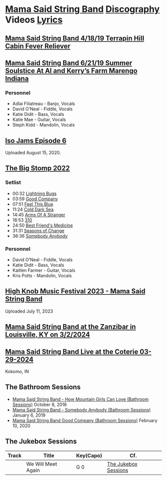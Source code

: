# [Mama Said String Band](../README.md) [Discography](../discography/README.md) Videos [Lyrics](../lyrics/README.md)

## [Mama Said String Band 4/18/19 Terrapin Hill Cabin Fever Reliever](https://www.youtube.com/watch?v=4iY_saeoUbA)

## [Mama Said String Band 6/21/19 Summer Soulstice At Al and Kerry’s Farm Marengo Indiana](https://youtu.be/Hj1KxekqYsE?si=AEvdAu2xkowSMKws)

### Personnel

- Adlai Filiatreau - Banjo, Vocals 
- David O’Neal - Fiddle, Vocals 
- Katie Didit - Bass, Vocals 
- Katie Mae - Guitar, Vocals 
- Steph Kidd - Mandolin, Vocals


## [Iso Jams Episode 6](https://www.youtube.com/watch?v=7n3C2eJRuu4)
Uploaded August 15, 2020.


## [The Big Stomp 2022](https://youtu.be/NGMYoMtF3q0?si=U3yJhsdmquR4Eavf)

### Setlist
- 00:32 [Lightning Bugs](#lightningbugs)
- 03:59 [Good Company](#goodcompany)
- 07:51 [Feel This Blue](#feelthisblue)
- 11:24 [Cold Dark Sea](#colddarksea)
- 14:45 [Arms Of A Stranger](#armsofastranger)
- 18:53 [310](#310)
- 24:50 [Best Friend's Medicine](#bestfriendsmedicine)
- 31:31 [Seasons of Change](#seasonsofchange)
- 36:36 [Somebody Anybody](#somebodyanybody)

### Personnel
- David O’Neal - Fiddle, Vocals 
- Katie Didit - Bass, Vocals 
- Kaitlen Farmer - Guitar, Vocals
- Kris Potts - Mandolin, Vocals

## [High Knob Music Festival 2023 - Mama Said String Band](https://youtu.be/LgGkLLcbXUA?si=b77hNtCVOpZDj7_8)
Uploaded July 11, 2023


## [Mama Said String Band at the Zanzibar in Louisville, KY on 3/2/2024](https://youtu.be/GPBQ8qsp01k?si=jIP8p72JeRbUNQ5c)

## [Mama Said String Band Live at the Coterie 03-29-2024](https://youtu.be/xfdcITG9QI4?si=73VYGDXIzZsKDBl_)
Kokomo, IN

## The Bathroom Sessions

- [Mama Said String Band - How Mountain Girls Can Love (Bathroom Sessions)](https://youtu.be/ZubIfyop-Jg?si=tP-sRQl9bzcMGBv4) October 8, 2018
- [Mama Said String Band - Somebody Anybody (Bathroom Sessions)](https://youtu.be/X5FVCec5Jc8?si=Aqb5OP5brBYQWbTC) January 6, 2019
- [Mama Said String Band Good Company (Bathroom Sessions)](https://www.youtube.com/watch?v=nG1v1APGR0Y&pp=ygUnbWFtYSBzYWlkIHN0cmluZyBiYW5kIGJhdGhyb29tIHNlc3Npb25z) February 10, 2020
  
## The Jukebox Sessions

| Track | Title | Key(Capo) | Cf. |
| --- | --- | --- | --- |
| <a name="wewillmeetagain"></a> | We Will Meet Again | G 0 | [The Jukebox Sessions](https://www.youtube.com/watch?v=6oodWlIcLa4) |


